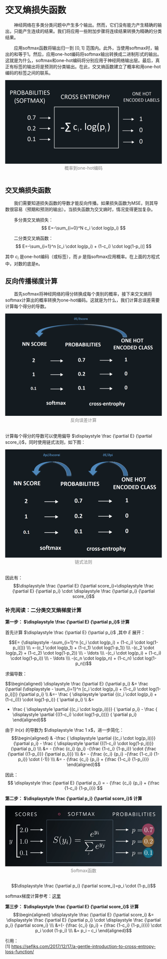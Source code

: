 
# 交叉熵损失函数
&emsp;&emsp;神经网络在多类分类问题中产生多个输出。然而，它们没有能力产生精确的输出，只能产生连续的结果。我们将应用一些附加步骤将连续结果转换为精确的分类结果。

&emsp;&emsp;应用softmax函数将输出归一到 $[0,1]$ 范围内。此外，当使用softmax时，输出的和等于1。然后，应用one-hot编码将softmax输出转换成二进制形式的输出。这就是为什么，softmax和one-hot编码将分别应用于神经网络输出层。最后，真正有标签的输出将是预测的分类输出。在此，交叉熵函数建立了概率和用one-hot编码的标签之间的联系。

<div align=center>
	<img src="images/one-hot-encoding.png">
</div>
<div align=center><font color="gray">概率到one-hot编码</font></div>
<br>

## 交叉熵损失函数
&emsp;&emsp;我们需要知道损失函数的导数才能反向传播。如果损失函数为MSE，则其导数很容易（预期和预测的输出）。当损失函数为交叉熵时，情况变得更加复杂。

&emsp;&emsp;多分类交叉熵损失：
$$ E=-\sum_{i=0}^N c_i \cdot log(p_i) $$

&emsp;&emsp;二分类交叉熵函数：
$$ E=-\sum_{i=1}^n [c_i \cdot log(p_i) + (1-c_i) \cdot log(1-p_i)] $$

其中 $c_i$ 是one-hot编码（或标签），而 $p$ 是指softmax应用概率。在上面的方程式中，对数的底是e。

## 反向传播梯度计算
&emsp;&emsp;首先softmax将神经网络的得分转换成每个类别的概率，接下来交叉熵将softmax计算出的概率转换为one-hot编码。这就是为什么，我们计算总误差需要计算每个得分的导数。

<div align=center>
	<img src="images/chain-rule-for-cross-entrophy.png">
</div>
<div align=center><font color="gray">反向误差计算</font></div>
<br>

计算每个得分的导数可以使用偏导 $\displaystyle \frac {\partial E} {\partial score_i}$，同时使用链式法则，如下图：

<div align=center>
	<img src="images/chain-rule-for-cross-entrophy-2.png">
</div>
<div align=center><font color="gray">链式法则</font></div>
<br>

因此有：
$$\displaystyle \frac {\partial E} {\partial score_i}=\displaystyle \frac {\partial E} {\partial p_i} \cdot \displaystyle \frac {\partial p_i} {\partial score_i}$$

### 补充阅读：二分类交叉熵梯度计算
**第一步： $\displaystyle \frac {\partial E} {\partial p_i}$ 计算**

首先计算 $\displaystyle \frac {\partial E} {\partial p_i}$ ,其中 $E$ 展开：

$$E= {\displaystyle -\sum_{i=1}^n [c_i \cdot log(p_i) + (1-c_i) \cdot log(1-p_i)])} \\\ =-(c_1 \cdot log(p_1) + (1-c_1) \cdot log(1-p_1)) \\\ -(c_2 \cdot log(p_2) + (1-c_2) \cdot log(1-p_2)) \\\ - \ldots \\\ -(c_i \cdot log(p_i) + (1-c_i) \cdot log(1-p_i)) \\\ - \ldots \\\ -(c_n \cdot log(p_n) + (1-c_n) \cdot log(1-p_n))$$

求偏导数：

$$\begin{aligned} \displaystyle \frac {\partial E} {\partial p_i} &= \frac {\partial (\displaystyle - \sum_{i=1}^n [c_i \cdot log(p_i) + (1-c_i) \cdot log(1-p_i)])} {\partial p_i} \\\ &=- \frac { \displaystyle \partial {(c_i \cdot log(p_i) + (1-c_i))} \cdot log(1-p_i)} { \partial p_i} \\\ &=
- \frac { \displaystyle \partial {(c_i \cdot log(p_i))}} { \partial p_i} - \frac { \displaystyle \partial {((1-c_i) \cdot log(1-p_i))}} { \partial p_i} \end{aligned}$$

由于 $\displaystyle ln(x)$ 的导数为 $\displaystyle \frac 1 x$，进一步简化：
$$\begin{aligned}  & -\frac { \displaystyle \partial {(c_i \cdot log(p_i))}} {\partial p_i} - \frac { \displaystyle \partial {((1-c_i) \cdot log(1-p_i))}} {\partial p_i} \\\ &= - {\frac {c_i} {p_i} -{\frac {1-c_i} {1-p_i}} \cdot {\frac {\partial {(1-p_i)}} {\partial p_i}}} \\\ &= - {\frac {c_i} {p_i} -{\frac {1-c_i} {1-p_i}} \cdot (-1)} \\\ &= - {\frac {c_i} {p_i} + {\frac {1-c_i} {1-p_i}}}  \end{aligned}$$

因此：
$$ \displaystyle \frac {\partial E} {\partial p_i} =  - {\frac {c_i} {p_i} + {\frac {1-c_i} {1-p_i}}} $$

**第二步： $\displaystyle \frac {\partial p_i} {\partial score_i}$ 计算**
<div align=center>
	<img src="images/softmax.png">
</div>
<div align=center><font color="gray">Softmax函数</font></div>
<br>

$$\displaystyle \frac {\partial p_i} {\partial score_i}=p_i \cdot (1-p_i)$$

softmax梯度计算参考：[这里](https://sefiks.com/2017/11/08/softmax-as-a-neural-networks-activation-function/)

**第三步： $\displaystyle \frac {\partial E} {\partial score_i}$ 计算**
$$\begin{aligned} \displaystyle \frac {\partial E} {\partial score_i}  &= \displaystyle \frac {\partial E} {\partial p_i} \cdot \displaystyle \frac {\partial p_i} {\partial score_i} \\\ &=(- {\frac {c_i} {p_i} + {\frac {1-c_i} {1-p_i}}}) \cdot p_i \cdot (1-p_i) \\\ &= p_i – c_i \end{aligned}$$

引用：\
[1] https://sefiks.com/2017/12/17/a-gentle-introduction-to-cross-entropy-loss-function/
